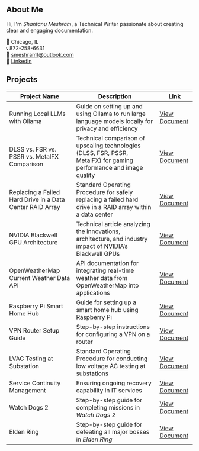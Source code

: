 ## About Me

Hi, I'm *Shantanu Meshram*, a Technical Writer passionate about creating clear and engaging documentation.

📍 Chicago, IL  
📞 872-258-6631  
📧 [smeshram1@outlook.com](mailto:smeshram1@outlook.com)  
🔗 [LinkedIn](https://linkedin.com/in/shantanu-meshram)

## Projects

| **Project Name**                                 | **Description**                                                                                                     | **Link**                                                                                                                            |
|--------------------------------------------------|---------------------------------------------------------------------------------------------------------------------|------------------------------------------------------------------------------------------------------------------------------------|
| Running Local LLMs with Ollama                  | Guide on setting up and using Ollama to run large language models locally for privacy and efficiency | [View Document](https://github.com/shantanum28/shantanum28/blob/main/Documentation/Local_LLM_Setup_Ollama_Guide.md)             |
| DLSS vs. FSR vs. PSSR vs. MetalFX Comparison    | Technical comparison of upscaling technologies (DLSS, FSR, PSSR, MetalFX) for gaming performance and image quality | [View Document](https://github.com/shantanum28/shantanum28/blob/main/Documentation/Upscaling_Tech_Comparison_DLSS_FSR_PSSR_MetalFX.pdf) |
| Replacing a Failed Hard Drive in a Data Center RAID Array | Standard Operating Procedure for safely replacing a failed hard drive in a RAID array within a data center | [View Document](https://github.com/shantanum28/shantanum28/blob/main/Documentation/SOP_DataCenter_RAID_Drive_Replacement.pdf) |
| NVIDIA Blackwell GPU Architecture               | Technical article analyzing the innovations, architecture, and industry impact of NVIDIA’s Blackwell GPUs | [View Document](https://github.com/shantanum28/shantanum28/blob/main/Documentation/NVIDIA_Blackwell_GPU_Architecture.pdf)           |
| OpenWeatherMap Current Weather Data API         | API documentation for integrating real-time weather data from OpenWeatherMap into applications | [View Document](https://github.com/shantanum28/shantanum28/blob/main/Documentation/OpenWeatherMap_Current_Weather_API_Documentation.md) |
| Raspberry Pi Smart Home Hub                     | Guide for setting up a smart home hub using Raspberry Pi                        | [View Document](https://github.com/shantanum28/shantanum28/blob/main/Documentation/RaspberryPi_SmartHome_Hub_Guide.md)                |
| VPN Router Setup Guide                          | Step-by-step instructions for configuring a VPN on a router                     | [View Document](https://github.com/shantanum28/shantanum28/blob/main/Documentation/VPN_Router_Setup_Guide.md)                       |
| LVAC Testing at Substation                      | Standard Operating Procedure for conducting low voltage AC testing at substations | [View Document](https://github.com/shantanum28/shantanum28/blob/main/Documentation/SOP_LVAC_Testing.pdf)                            |
| Service Continuity Management                   | Ensuring ongoing recovery capability in IT services                              | [View Document](https://github.com/shantanum28/shantanum28/blob/main/Documentation/Service_Continuity_Management.pdf)                |
| Watch Dogs 2                                    | Step-by-step guide for completing missions in *Watch Dogs 2*                     | [View Document](https://github.com/shantanum28/Watch-Dogs-2)                                                                        |
| Elden Ring                                      | Step-by-step guide for defeating all major bosses in *Elden Ring*                | [View Document](https://github.com/shantanum28/Elden-Ring)                                                                          |